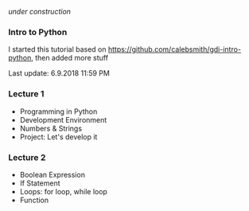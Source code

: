 _under construction_

### Intro to Python

I started this tutorial based on https://github.com/calebsmith/gdi-intro-python, then added more stuff

Last update: 6.9.2018 11:59 PM

### Lecture 1
* Programming in Python
* Development Environment
* Numbers & Strings
* Project: Let's develop it

### Lecture 2
* Boolean Expression
* If Statement
* Loops: for loop, while loop
* Function
